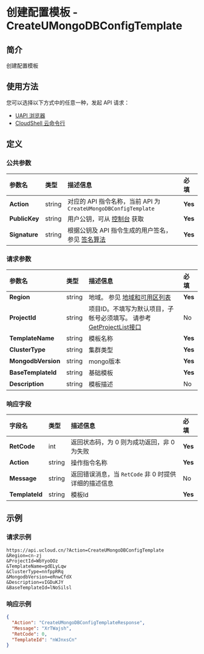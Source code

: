 # 创建配置模板 - CreateUMongoDBConfigTemplate

## 简介

创建配置模板






## 使用方法

您可以选择以下方式中的任意一种，发起 API 请求：
- [UAPI 浏览器](https://console.ucloud.cn/uapi/detail?id=CreateUMongoDBConfigTemplate)
- [CloudShell 云命令行](https://shell.ucloud.cn/)


## 定义

### 公共参数

| 参数名 | 类型 | 描述信息 | 必填 |
|:---|:---|:---|:---|
| **Action**     | string  | 对应的 API 指令名称，当前 API 为 `CreateUMongoDBConfigTemplate`                        | **Yes** |
| **PublicKey**  | string  | 用户公钥，可从 [控制台](https://console.ucloud.cn/uapi/apikey) 获取                                             | **Yes** |
| **Signature**  | string  | 根据公钥及 API 指令生成的用户签名，参见 [签名算法](api/summary/signature.md)  | **Yes** |

### 请求参数

| 参数名 | 类型 | 描述信息 | 必填 |
|:---|:---|:---|:---|
| **Region** | string | 地域。 参见 [地域和可用区列表](https://docs.ucloud.cn/api/summary/regionlist) |**Yes**|
| **ProjectId** | string | 项目ID。不填写为默认项目，子帐号必须填写。 请参考[GetProjectList接口](https://docs.ucloud.cn/api/summary/get_project_list) |No|
| **TemplateName** | string | 模板名称 |**Yes**|
| **ClusterType** | string | 集群类型 |**Yes**|
| **MongodbVersion** | string | mongo版本 |**Yes**|
| **BaseTemplateId** | string | 基础模板 |**Yes**|
| **Description** | string | 模板描述 |No|

### 响应字段

| 字段名 | 类型 | 描述信息 | 必填 |
|:---|:---|:---|:---|
| **RetCode** | int | 返回状态码，为 0 则为成功返回，非 0 为失败 |**Yes**|
| **Action** | string | 操作指令名称 |**Yes**|
| **Message** | string | 返回错误消息，当 `RetCode` 非 0 时提供详细的描述信息 |No|
| **TemplateId** | string | 模板Id |**Yes**|




## 示例

### 请求示例
    
```
https://api.ucloud.cn/?Action=CreateUMongoDBConfigTemplate
&Region=cn-zj
&ProjectId=WbYyoOOz
&TemplateName=gdELyLqw
&ClusterType=nnfppRRq
&MongodbVersion=eRnwCfdX
&Description=vIGDuKJY
&BaseTemplateId=lNoSilsl
```

### 响应示例
    
```json
{
  "Action": "CreateUMongoDBConfigTemplateResponse",
  "Message": "XrTWajsh",
  "RetCode": 0,
  "TemplateId": "nWJnxsCn"
}
```





